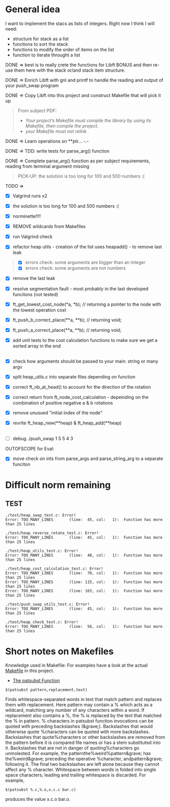 # General idea

I want to implement the stacs as lists of integers.
Right now I think I will need:
- structure for stack as a list
- functions to sort the stack
- functions to modify the order of items on the list
- function to iterate throught a list

DONE => best is to really crete the functions for Libft BONUS and then re-use them here with the stack or/and stack item structure.

DONE => Enrich Libft with gnl and printf to handle the reading and output of your push_swap program

DONE => Copy Libft into this project and construct Makefile that will pick it up

> From subject PDF:
> - *Your project’s Makefile must compile the library by using its Makefile, then compile the project.*
> - *your Makefile must not relink*

DONE => Learn operations on **ptr...  -.-

DONE => TDD: write tests for parse_arg() function

DONE => Complete parse_arg() function as per subject requirements, reading from terminal argument missing

> PICK-UP: the solution is too long for 100 and 500 numbers :(

TODO =><br>
- [x] Valgrind runs x2<br>
- [x] the solution is too long for 100 and 500 numbers :(<br>
- [x] norminette!!!!<br>


- [x] REMOVE wildcards from Makefiles<br>
- [x] run Valgrind check
- [x] refactor heap utils - creation of the list uses heapadd() - to remove last leak
> - [x] errors check: some arguments are bigger than an integer<br>
> - [x] errors check: some arguments are not numbers<br>
- [x] remove the last leak<br>
- [x] resolve segmentation fault - most probably in the last developed funcitons (not tested)
- [x] ft_get_lowest_cost_node(*a, *b); // returning a pointer to the node with the lowest operation cost<br>
- [x] ft_push_b_correct_place(**a, **b); // returning void;<br>
- [x] ft_push_a_correct_place(**a, **b); // returning void;<br>
- [x] add unit tests to the cost calculation functions to make sure we get a sorted array in the end<br><br>
- [x] check how arguments should be passed to your main: string or many argv<br>
- [x] split heap_utils.c into separate files depending on function<br>
- [x] correct ft_nb_at_head() to account for the direction of the rotation<br>
- [x] correct return from ft_node_cost_calculation - depeinding on the combination of positive negative a & b rotations<br>
- [x] remove unusued "initial index of the node"<br>
- [x] revrite ft_heap_new(**heap) & ft_heap_add(**heap)<br><br>

- [ ] debug ./push_swap 1 5 5 4 3

OUTOFSCOPE for Eval:
- [x] move check on ints from parse_args and parse_string_arg to a separate funciton<br>

# Difficult norm remaining
## TEST
```
./test/heap_swap_test.c: Error!
Error: TOO_MANY_LINES       (line:  45, col:   1):	Function has more than 25 lines

./test/heap_reverse_rotate_test.c: Error!
Error: TOO_MANY_LINES       (line:  45, col:   1):	Function has more than 25 lines

./test/heap_utils_test.c: Error!
Error: TOO_MANY_LINES       (line:  48, col:   1):	Function has more than 25 lines

./test/heap_cost_calculation_test.c: Error!
Error: TOO_MANY_LINES       (line:  70, col:   1):	Function has more than 25 lines
Error: TOO_MANY_LINES       (line: 115, col:   1):	Function has more than 25 lines
Error: TOO_MANY_LINES       (line: 163, col:   1):	Function has more than 25 lines

./test/push_swap_utils_test.c: Error!
Error: TOO_MANY_LINES       (line:  45, col:   1):	Function has more than 25 lines

./test/heap_check_test.c: Error!
Error: TOO_MANY_LINES       (line:  56, col:   1):	Function has more than 25 lines
```

# Short notes on Makefiles

Knowledge used in Makefile:
For examples have a look at the actual [Makefile](Makefile) in this project.
- [The patsubst Function](https://ocw.mit.edu/courses/1-124j-foundations-of-software-engineering-fall-2000/pages/lecture-notes/gnu_makefile_documentation/#TOC77)
```
$(patsubst pattern,replacement,text)
```
Finds whitespace-separated words in text that match pattern and replaces them with replacement. Here pattern may contain a % which acts as a wildcard, matching any number of any characters within a word. If replacement also contains a %, the % is replaced by the text that matched the % in pattern. % characters in patsubst function invocations can be quoted with preceding backslashes (\&grave;). Backslashes that would otherwise quote %characters can be quoted with more backslashes. Backslashes that quote%characters or other backslashes are removed from the pattern before it is compared file names or has a stem substituted into it. Backslashes that are not in danger of quoting%characters go unmolested. For example, the patternthe\%weird\%pattern\&grave; has the%weird\&grave; preceding the operative %character, andpattern\&grave; following it. The final two backslashes are left alone because they cannot affect any % character. Whitespace between words is folded into single space characters; leading and trailing whitespace is discarded. For example,
```
$(patsubst %.c,%.o,x.c.c bar.c)
```
produces the value x.c.o bar.o.





